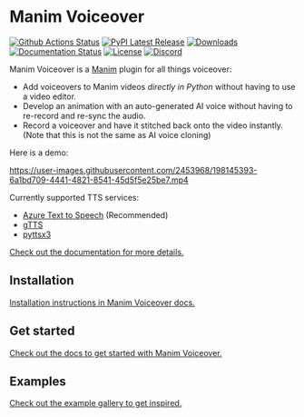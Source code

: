 # Manim Voiceover

<p>
    <a href="https://github.com/ManimCommunity/manim-voiceover/workflows/Build/badge.svg"><img src="https://github.com/ManimCommunity/manim-voiceover/workflows/Build/badge.svg" alt="Github Actions Status"></a>
    <a href="https://pypi.org/project/manim_voiceover/"><img src="https://img.shields.io/pypi/v/manim_voiceover.svg?style=flat&logo=pypi" alt="PyPI Latest Release"></a>
    <a href="https://pepy.tech/project/manim_voiceover"><img src="https://pepy.tech/badge/manim_voiceover/month?" alt="Downloads"> </a>
    <a href="https://manim_voiceover.readthedocs.io/en/latest/?badge=latest"><img src="https://readthedocs.org/projects/manim_voiceover/badge/?version=latest" alt="Documentation Status"></a>
    <a href="https://github.com/ManimCommunity/manim-voiceover/blob/main/LICENSE"><img src="https://img.shields.io/github/license/ManimCommunity/manim-voiceover.svg?color=blue" alt="License"></a>
    <a href="https://manim.community/discord"><img src="https://dcbadge.vercel.app/api/server/qY23bthHTY?style=flat" alt="Discord"></a>
</p>

Manim Voiceover is a [Manim](https://manim.community) plugin for all things voiceover:

- Add voiceovers to Manim videos _directly in Python_ without having to use a video editor.
- Develop an animation with an auto-generated AI voice without having to re-record and re-sync the audio.
- Record a voiceover and have it stitched back onto the video instantly. (Note that this is not the same as AI voice cloning)

Here is a demo:

https://user-images.githubusercontent.com/2453968/198145393-6a1bd709-4441-4821-8541-45d5f5e25be7.mp4

Currently supported TTS services:

- [Azure Text to Speech](https://azure.microsoft.com/en-us/services/cognitive-services/text-to-speech/) (Recommended)
- [gTTS](https://github.com/pndurette/gTTS/)
- [pyttsx3](https://github.com/nateshmbhat/pyttsx3)

[Check out the documentation for more details.](https://voiceover.manim.community/)

## Installation

[Installation instructions in Manim Voiceover docs.](https://voiceover.manim.community/en/latest/installation.html)

## Get started

[Check out the docs to get started with Manim Voiceover.](https://voiceover.manim.community/en/latest/quickstart.html)

## Examples

[Check out the example gallery to get inspired.](https://voiceover.manim.community/en/latest/examples.html)


